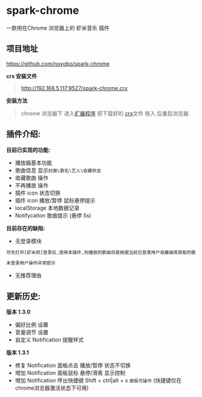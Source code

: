 spark-chrome
============

一款用在Chrome 浏览器上的 虾米音乐 插件

项目地址
--------
<https://github.com/noyobo/spark-chrome>

**crx 安装文件**
><http://192.168.5.117:9527/spark-chrome.crx>

**安装方法**
>chrome 浏览器下 进入[扩展程序](chrome://extensions/) 把下载好的 [crx]文件 拖入 后重启浏览器.

插件介绍:
------
**目前已实现的功能:**
*	播放器基本功能
*	歌曲信息 显示`封面\歌名\艺人\收藏状态`
*	收藏歌曲 操作
*	不再播放 操作
*	插件 icon 状态切换
*	插件 icon 播放/暂停 鼠标悬停提示
*	localStorage 本地数据记录 
*	Notifycation 歌曲提示 (悬停 5s)

**目前存在的缺陷:**
*	无登录模块
>
```html
可先打开[虾米网]登录后,使用本插件,则播放的歌曲将是根据当前已登录用户收藏曲库获取的歌曲列表.
```
>
```html
未登录用户操作异常提示
```
*	无推荐理由

更新历史:
---------
**版本 1.3.0**
*	偏好比例 设置
*	音量调节 设置
*	自定义 Notification 提醒样式

**版本 1.3.1**
*	修复 Notification 面板点击 播放/暂停 状态不切换
*	增加 Notification 面板鼠标 悬停/滑离 显示控制
*	增加 Notification 呼出快捷键  Shift + ctrl|alt + x  `面板可操作` (快捷键仅在chrome浏览器激活状态下可用)


[crx]: http://192.168.5.117:9527/spark-chrome.crx
[虾米网]: http://www.xiami.com/ "虾米音乐网"